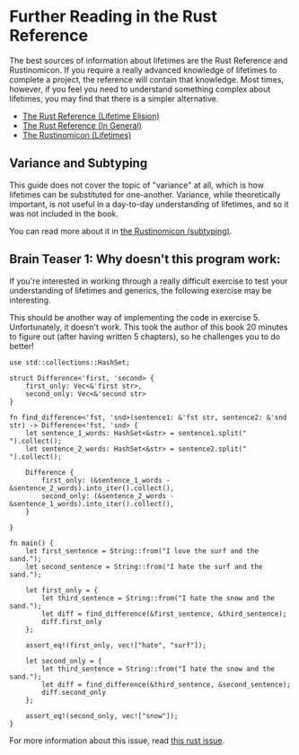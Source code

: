 # Further Reading in the Rust Reference

The best sources of information about lifetimes are the Rust Reference and
Rustinomicon. If you require a really advanced knowledge of lifetimes to
complete a project, the reference will contain that knowledge. Most times,
however, if you feel you need to understand something complex about lifetimes,
you may find that there is a simpler alternative.

 - [The Rust Reference (Lifetime Elision)](https://doc.rust-lang.org/reference/lifetime-elision.html)
 - [The Rust Reference (In General)](https://doc.rust-lang.org/reference/)
 - [The Rustinomicon (Lifetimes)](https://doc.rust-lang.org/nomicon/lifetimes.html)

## Variance and Subtyping

This guide does not cover the topic of "variance" at all, which is how lifetimes can be substituted for
one-another. Variance, while theoretically important, is not useful in a day-to-day understanding
of lifetimes, and so it was not included in the book.

You can read more about it in [the Rustinomicon (subtyping)](https://doc.rust-lang.org/nomicon/subtyping.html).

## Brain Teaser 1: Why doesn't this program work:

If you're interested in working through a really difficult exercise to test
your understanding of lifetimes and generics, the following exercise may be interesting.

This should be another way of implementing the code in exercise 5.
Unfortunately, it doesn't work. This took the author of this book
20 minutes to figure out (after having written 5 chapters), so he
challenges you to do better!

```
use std::collections::HashSet;

struct Difference<'first, 'second> {
    first_only: Vec<&'first str>,
    second_only: Vec<&'second str>
}

fn find_difference<'fst, 'snd>(sentence1: &'fst str, sentence2: &'snd str) -> Difference<'fst, 'snd> {
    let sentence_1_words: HashSet<&str> = sentence1.split(" ").collect();
    let sentence_2_words: HashSet<&str> = sentence2.split(" ").collect();

    Difference {
        first_only: (&sentence_1_words - &sentence_2_words).into_iter().collect(),
        second_only: (&sentence_2_words - &sentence_1_words).into_iter().collect(),
    }

}

fn main() {
    let first_sentence = String::from("I love the surf and the sand.");
    let second_sentence = String::from("I hate the surf and the sand.");

    let first_only = {
        let third_sentence = String::from("I hate the snow and the sand.");
        let diff = find_difference(&first_sentence, &third_sentence);
        diff.first_only
    };

    assert_eq!(first_only, vec!["hate", "surf"]);

    let second_only = {
        let third_sentence = String::from("I hate the snow and the sand.");
        let diff = find_difference(&third_sentence, &second_sentence);
        diff.second_only
    };

    assert_eq!(second_only, vec!["snow"]);
}
```

For more information about this issue, read [this rust issue](https://github.com/rust-lang/rust/issues/73788).
